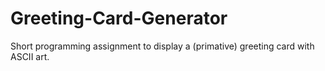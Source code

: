 # Greeting-Card-Generator
Short programming assignment to display a (primative) greeting card with ASCII art.
